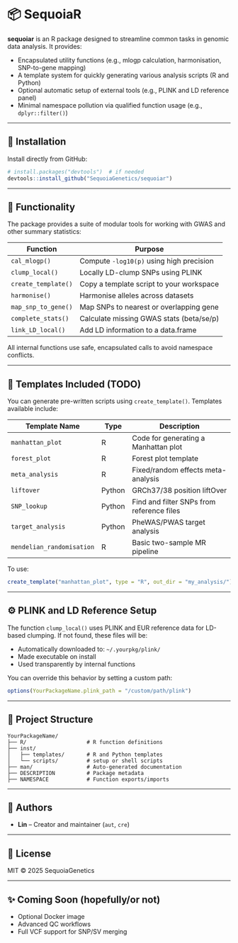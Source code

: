 # 📦 SequoiaR

**sequoiar** is an R package designed to streamline common tasks in genomic data analysis. It provides:

- Encapsulated utility functions (e.g., mlogp calculation, harmonisation, SNP-to-gene mapping)
- A template system for quickly generating various analysis scripts (R and Python)
- Optional automatic setup of external tools (e.g., PLINK and LD reference panel)
- Minimal namespace pollution via qualified function usage (e.g., `dplyr::filter()`)

---

## 🚀 Installation

Install directly from GitHub:

```r
# install.packages("devtools")  # if needed
devtools::install_github("SequoiaGenetics/sequoiar")
```

---

## 🧰 Functionality

The package provides a suite of modular tools for working with GWAS and other summary statistics:

| Function            | Purpose                                  |
| ------------------- | ---------------------------------------- |
| `cal_mlogp()`       | Compute `-log10(p)` using high precision |
| `clump_local()`     | Locally LD-clump SNPs using PLINK        |
| `create_template()` | Copy a template script to your workspace |
| `harmonise()`       | Harmonise alleles across datasets        |
| `map_snp_to_gene()` | Map SNPs to nearest or overlapping gene  |
| `complete_stats()`  | Calculate missing GWAS stats (beta/se/p) |
| `link_LD_local()`   | Add LD information to a data.frame       |

All internal functions use safe, encapsulated calls to avoid namespace conflicts.

---

## 🧪 Templates Included (TODO)

You can generate pre-written scripts using `create_template()`. Templates available include:

| Template Name             | Type   | Description                               |
| ------------------------- | ------ | ----------------------------------------- |
| `manhattan_plot`          | R      | Code for generating a Manhattan plot      |
| `forest_plot`             | R      | Forest plot template                      |
| `meta_analysis`           | R      | Fixed/random effects meta-analysis        |
| `liftover`                | Python | GRCh37/38 position liftOver               |
| `SNP_lookup`              | Python | Find and filter SNPs from reference files |
| `target_analysis`         | Python | PheWAS/PWAS target analysis               |
| `mendelian_randomisation` | R      | Basic two-sample MR pipeline              |

To use:

```r
create_template("manhattan_plot", type = "R", out_dir = "my_analysis/")
```

---

## ⚙️ PLINK and LD Reference Setup

The function `clump_local()` uses PLINK and EUR reference data for LD-based clumping. If not found, these files will be:

- Automatically downloaded to: `~/.yourpkg/plink/`
- Made executable on install
- Used transparently by internal functions

You can override this behavior by setting a custom path:

```r
options(YourPackageName.plink_path = "/custom/path/plink")
```

---

## 📁 Project Structure

```
YourPackageName/
├── R/                   # R function definitions
├── inst/
│   ├── templates/       # R and Python templates
│   └── scripts/         # setup or shell scripts
├── man/                 # Auto-generated documentation
├── DESCRIPTION          # Package metadata
├── NAMESPACE            # Function exports/imports
```

---

## 👥 Authors

- **Lin** – Creator and maintainer (`aut`, `cre`)

---

## 📜 License

MIT © 2025 SequoiaGenetics

---

## ✨ Coming Soon (hopefully/or not)

- Optional Docker image
- Advanced QC workflows
- Full VCF support for SNP/SV merging
